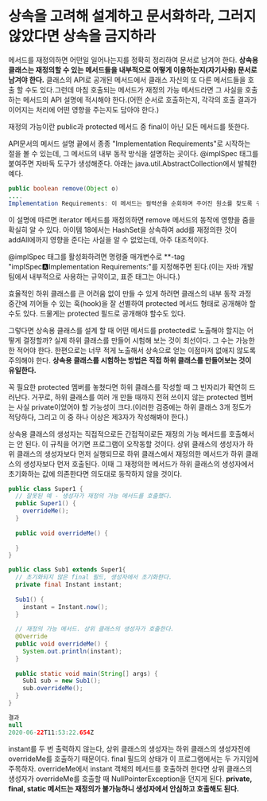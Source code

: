 # 상속을 고려해 설계하고 문서화하라, 그러지 않았다면 상속을 금지하라 #
메서드를 재정의하면 어떤일 일어나는지를 정확히 정리하여 문서로 남겨야 한다. **상속용 클래스는 재정의할 수 있는 메서드들을 내부적으로 어떻게 이용하는지(자기사용) 문서로 남겨야 한다.** 클래스의 API로 공개된 메서드에서 클래스 자신의 또 다른 메서드들을 호출 할 수도 있다.그런데 마침 호출되는 메서드가 재정의 가능 메서드라면 그 사실을 호출하는 메서드의 API 설명에 적시해야 한다.(어떤 순서로 호출하는지, 각각의 호출 결과가 이어지는 처리에 어떤 영향을 주는지도 담아야 한다.)

재정의 가능이란 public과 protected 메서드 중 final이 아닌 모든 메서드를 뜻한다.

API문서의 메서드 설명 끝에서 종종 "Implementation Requirements"로 시작하는 절을 볼 수 있는데, 그 메서드의 내부 동작 방식을 설명하는 곳이다. @implSpec 태그를 붙여주면 자바독 도구가 생성해준다. 아래는 java.util.AbstractCollection에서 발췌한 예다.
```java
public boolean remove(Object o)
....
Implementation Requirements: 이 메서드는 컬력션을 순회하며 주어진 원소를 찾도록 구현되었다. 주어진 원소를 찾으면 반복자의 remove 메서드를 사용해 컬렉션에서 제거한다. 이 컬렉션이 주어진 객체를 갖고 있으나, 이 컬렉션의 iterator 메서드가 반환한 반복자가 remove 메서드를 구현하지 않았다면 UnsupportedOperationException을 던지니 주의하자.
```
이 설명에 따르면 iterator 메서드를 재정의하면 remove 메서드의 동작에 영향을 줌을 확실히 알 수 있다. 아이템 18에서는 HashSet을 상속하여 add를 재정의한 것이 addAll에까지 영향을 준다는 사실을 알 수 없었는데, 아주 대조적이다.

@implSpec 태그를 활성화하려면 명령줄 매개변수로 **-tag "implSpec:a:Implementation Requirements:"를 지정해주면 된다.(이는 자바 개발팀에서 내부적으로 사용하는 규약이고, 표준 태그는 아니다.)

효율적인 하위 클래스를 큰 어려움 없이 만들 수 있게 하려면 클래스의 내부 동작 과정 중간에 끼어들 수 있는 훅(hook)을 잘 선별하여 protected 메서드 형태로 공개해야 할 수도 있다. 드물게는 protected 필드로 공개해야 할수도 있다.

그렇다면 상속용 클래스를 설계 할 때 어떤 메서드를 protected로 노출해야 할지는 어떻게 결정할까? 실제 하위 클래스를 만들어 시험해 보는 것이 최선이다. 그 수는 가능한 한 적어야 한다. 한편으로는 너무 적게 노출해서 상속으로 얻는 이점마저 없애지 않도록 주의해야 한다. **상속용 클래스를 시험하는 방법은 직접 하위 클래스를 만들어보는 것이 유일한다.**

꼭 필요한 protected 멤버를 놓쳤다면 하위 클래스를 작성할 때 그 빈자리가 확연히 드러난다. 거꾸로, 하위 클래스를 여러 개 만들 때까지 전혀 쓰이지 않는 protected 멤버는 사실 private이었어야 할 가능성이 크다.(이러한 검증에는 하위 클래스 3개 정도가 적당하다, 그리고 이 중 하나 이상은 제3자가 작성해봐야 한다.)

상속용 클래스의 생성자는 직접적으로든 간접적이로든 재정의 가능 메서드를 호출해서는 안 된다. 이 규칙을 어기면 프로그램이 오작동할 것이다. 상위 클래스의 생성자가 하위 클래스의 생성자보다 먼저 실행되므로 하위 클래스에서 재정의한 메서드가 하위 클래스의 생성자보다 먼저 호출된다. 이때 그 재정의한 메서드가 하위 클래스의 생성자에서 초기화하는 값에 의존한다면 의도대로 동작하지 않을 것이다.
```java
public class Super1 {
  // 잘못된 예 - 생성자가 재정의 가능 메서드를 호출했다.
  public Super1() {
    overrideMe();
  }
  
  public void overrideMe() {
    
  }
}

public class Sub1 extends Super1{
  // 초기화되지 않은 final 필드, 생성자에서 초기화한다.
  private final Instant instant;
  
  Sub1() {
    instant = Instant.now();
  }
  
  // 재정의 가능 메서드. 상위 클래스의 생성자가 호출한다.
  @Override
  public void overrideMe() {
    System.out.println(instant);
  }
  
  public static void main(String[] args) {
    Sub1 sub = new Sub1();
    sub.overrideMe();
  }
}

결과
null
2020-06-22T11:53:22.654Z
```
instant를 두 번 출력하지 않는다, 상위 클래스의 생성자는 하위 클래스의 생성자전에 overrideMe를 호출하기 때문이다. final 필드의 상태가 이 프로그램에서는 두 가지임에 주목하자. overrideMe에서 instant 객체의 메서드를 호출하려 한다면 상위 클래스의 생성자가 overrideMe를 호출할 때 NullPointerException을 던지게 된다. **private, final, static 메서드는 재정의가 불가능하니 생성자에서 안심하고 호출해도 된다.**


